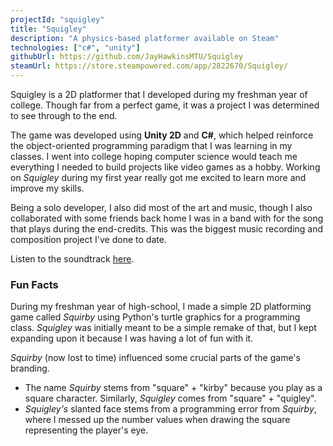 ```yaml
---
projectId: "squigley"
title: "Squigley"
description: "A physics-based platformer available on Steam"
technologies: ["c#", "unity"]
githubUrl: https://github.com/JayHawkinsMTU/Squigley
steamUrl: https://store.steampowered.com/app/2822670/Squigley/
---
```

Squigley is a 2D platformer that I developed during my freshman year of
college. Though far from a perfect game, it was a project I was determined
to see through to the end.

The game was developed using **Unity 2D** and **C#**, which helped reinforce
the object-oriented programming paradigm that I was learning in my classes.
I went into college hoping computer science would teach me everything I
needed to build projects like video games as a hobby. Working on *Squigley*
during my first year really got me excited to learn more and improve my skills.

Being a solo developer, I also did most of the art and music, though I also
collaborated with some friends back home I was in a band with for the song that
plays during the end-credits. This was the biggest music recording and
composition project I've done to date.

Listen to the soundtrack [here](https://www.youtube.com/watch?v=9F_9Kx1DbPY&t=1206s).

### Fun Facts

During my freshman year of high-school, I made a simple 2D platforming game
called *Squirby* using Python's turtle graphics for a programming class.
*Squigley* was initially meant to be a simple remake of that, but I kept
expanding upon it because I was having a lot of fun with it.

*Squirby* (now lost to time) influenced some crucial parts of the game's
branding.
- The name *Squirby* stems from "square" + "kirby" because you play as a
  square character. Similarly, *Squigley* comes from "square" + "quigley".
- *Squigley's* slanted face stems from a programming error from *Squirby*,
  where I messed up the number values when drawing the square representing
  the player's eye.
